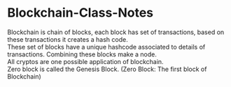 # Blockchain-Class-Notes

Blockchain is chain of blocks, each block has set of transactions, based on these transactions it creates a hash code.\
These set of blocks have a unique hashcode associated to details of transactions. Combining these blocks make a node.\
All cryptos are one possible application of blockchain.\
Zero block is called the Genesis Block. (Zero Block: The first block of Blockchain)
